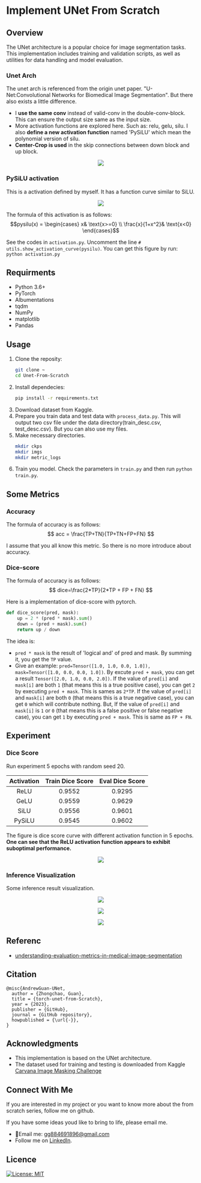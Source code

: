 # Implement UNet From Scratch


## Overview
The UNet architecture is a popular choice for image segmentation tasks. This implementation includes training and validation scripts, as well as utilities for data handling and model evaluation.

### Unet Arch
The unet arch is referenced from the origin unet paper. "U-Net:Convolutional Networks for Biomedical Image Segmentation". But there also exists a little difference.

- I **use the same conv** instead of valid-conv in the double-conv-block. This can ensure the output size same as the input size.
- More activation functions are explored here. Such as: relu, gelu, silu. I also **define a new activation function** named 'PySiLU' which mean the polynomial version of silu.
- **Center-Crop is used** in the skip connections between down block and up block.
<p align='center'><img src='imgs/unet_arch.png'></p>

### PySiLU activation
This is a activation defined by myself. It has a function curve similar to SiLU.
<p align='center'><img src='imgs/pysilu_curve.png'></p>

The formula of this activation is as follows:
$$pysilu(x) =  \begin{cases} x& \text{x>=0} \\ \frac{x}{1+x^2}& \text{x<0} \end{cases}$$

See the codes in `activation.py`. Uncomment the line `# utils.show_activation_curve(pysilu)`. You can get this figure by run: `python activation.py`

## Requirments

- Python 3.6+
- PyTorch
- Albumentations
- tqdm
- NumPy
- matplotlib
- Pandas

## Usage
1. Clone the reposity:
   ```bash
   git clone ~
   cd Unet-From-Scratch
   ```
2. Install dependecies:
   ```bash
   pip install -r requirements.txt
   ```
3. Download dataset from <a herf="">Kaggle</a>.
4. Prepare you train data and test data with `process_data.py`. This will output two csv file under the data directory(train_desc.csv, test_desc.csv). But you can also use my files.
5. Make necessary directories.
   ```bash
   mkdir ckps
   mkdir imgs
   mkdir metric_logs
   ```
6. Train you model. Check the parameters in `train.py` and then run `python train.py`.

## Some Metrics

### Accuracy
The formula of accuracy is as follows:
$$ acc = \frac{TP+TN}{TP+TN+FP+FN} $$

I assume that you all know this metric. So there is no more introduce about accuracy.

### Dice-score
The formula of accuracy is as follows:
$$ dice=\frac{2*TP}{2*TP + FP + FN} $$

Here is a implementation of dice-score with pytorch.

```python
def dice_score(pred, mask):
    up = 2 * (pred * mask).sum()
    down = (pred + mask).sum()
    return up / down
```

The idea is:
- `pred * mask` is the result of 'logical and' of pred and mask. By summing it, you get the `TP` value.
- Give an example: `pred=Tensor([1.0, 1.0, 0.0, 1.0]), mask=Tensor([1.0, 0.0, 0.0, 1.0])`. By excute `pred + mask`, you can get a result `Tensor([2.0, 1.0, 0.0, 2.0])`. If the value of `pred[i]` and `mask[i]` are both `1` (that means this is a true positive case), you can get `2` by executing `pred + mask`. This is sames as `2*TP`. If the value of `pred[i]` and `mask[i]` are both `0` (that means this is a true negative case), you can get `0` which will contribute nothing. But, If the value of `pred[i]` and `mask[i]` is `1` or `0` (that means this is a false positive or false negative case), you can get `1` by executing `pred + mask`. This is same as `FP + FN`. 

## Experiment

### Dice Score
Run experiment 5 epochs with random seed 20. 

| Activation | Train Dice Score | Eval Dice Score |
|:-----:|:----:|:-----------:|
| ReLU| 0.9552 | 0.9295 |
| GeLU| 0.9559 | 0.9629 |
| SiLU| 0.9556 | 0.9601 |
| PySiLU| 0.9545 | 0.9602 |

The figure is dice score curve with different activation function in 5 epochs. **One can see that the ReLU activation function appears to exhibit suboptimal performance.**

<p align="center"><img src="./imgs/dice_curves.png"></p>

### Inference Visualization
Some inference result visualization.
<p align="center"><img src="./imgs/infer_0.png"></p>
<p align="center"><img src="./imgs/infer_1.png"></p>
<p align="center"><img src="./imgs/infer_2.png"></p>

## Referenc
- <a href='https://medium.com/mlearning-ai/understanding-evaluation-metrics-in-medical-image-segmentation-d289a373a3f'>understanding-evaluation-metrics-in-medical-image-segmentation</a>


## Citation
```
@misc{AndrewGuan-UNet,
  author = {Zhongchao, Guan},
  title = {torch-unet-from-Scratch},
  year = {2023},
  publisher = {GitHub},
  journal = {GitHub repository},
  howpublished = {\url{-}},
}
```

## Acknowledgments
- This implementation is based on the UNet architecture.
- The dataset used for training and testing is downloaded from Kaggle <a href="https://www.kaggle.com/c/carvana-image-masking-challenge">Carvana Image Masking Challenge</a>

## Connect With Me

If you are interested in my project or you want to know more about the from scratch series, follow me on github.

If you have some ideas youd like to bring to life, please email me.

- 📧Email me: gg884691896@gmail.com
- Follow me on <a href='https://www.linkedin.com/in/zhongchao-guan-aa3288194/'>LinkedIn</a>.

## Licence
[![License: MIT](https://img.shields.io/badge/License-MIT-yellow.svg)](https://github.com/AllenWrong/nand2tetris)